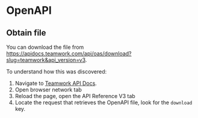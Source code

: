 # OpenAPI

## Obtain file

You can download the file from https://apidocs.teamwork.com/api/oas/download?slug=teamwork&api_version=v3.

To understand how this was discovered:
1. Navigate to [Teamwork API Docs](https://apidocs.teamwork.com/docs/teamwork/endpoints-by-object/projects/get-projects-api-v3-projects-json).
2. Open browser network tab
3. Reload the page, open the API Reference V3 tab
4. Locate the request that retrieves the OpenAPI file, look for the `download` key.
